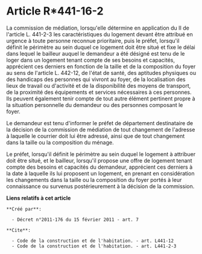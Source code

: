 # Article R*441-16-2

La commission de médiation, lorsqu'elle détermine en application du II de l'article L. 441-2-3 les caractéristiques du
logement devant être attribué en urgence à toute personne reconnue prioritaire, puis le préfet, lorsqu'il définit le
périmètre au sein duquel ce logement doit être situé et fixe le délai dans lequel le bailleur auquel le demandeur a été
désigné est tenu de le loger dans un logement tenant compte de ses besoins et capacités, apprécient ces derniers en fonction
de la taille et de la composition du foyer au sens de l'article L. 442-12, de l'état de santé, des aptitudes physiques ou des
handicaps des personnes qui vivront au foyer, de la localisation des lieux de travail ou d'activité et de la disponibilité
des moyens de transport, de la proximité des équipements et services nécessaires à ces personnes. Ils peuvent également tenir
compte de tout autre élément pertinent propre à la situation personnelle du demandeur ou des personnes composant le foyer. 

Le demandeur est tenu d'informer le préfet de département destinataire de la décision de la commission de médiation de tout
changement de l'adresse à laquelle le courrier doit lui être adressé, ainsi que de tout changement dans la taille ou la
composition du ménage. 

Le préfet, lorsqu'il définit le périmètre au sein duquel le logement à attribuer doit être situé, et le bailleur, lorsqu'il
propose une offre de logement tenant compte des besoins et capacités du demandeur, apprécient ces derniers à la date à
laquelle ils lui proposent un logement, en prenant en considération les changements dans la taille ou la composition du foyer
portés à leur connaissance ou survenus postérieurement à la décision de la commission.

**Liens relatifs à cet article**

	**Créé par**:

	  - Décret n°2011-176 du 15 février 2011 - art. 7

	**Cite**:

	  - Code de la construction et de l'habitation. - art. L441-12
	  - Code de la construction et de l'habitation. - art. L441-2-3
